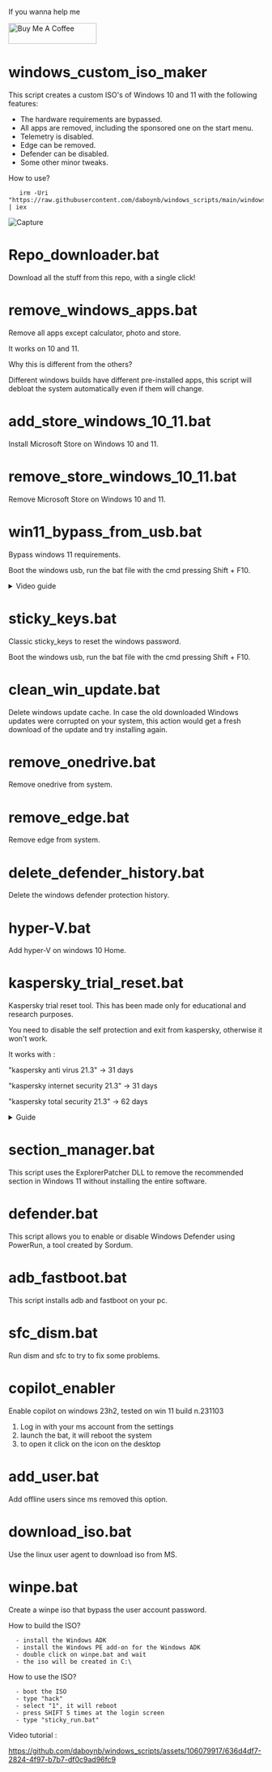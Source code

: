 If you wanna help me

<a href="https://www.buymeacoffee.com/daboynb" target="_blank"><img src="https://cdn.buymeacoffee.com/buttons/default-orange.png" alt="Buy Me A Coffee" height="41" width="174"></a>

# windows_custom_iso_maker
This script creates a custom ISO's of Windows 10 and 11 with the following features:

- The hardware requirements are bypassed.
- All apps are removed, including the sponsored one on the start menu.
- Telemetry is disabled.
- Edge can be removed.
- Defender can be disabled.
- Some other minor tweaks.

How to use?

       irm -Uri "https://raw.githubusercontent.com/daboynb/windows_scripts/main/windows_custom_iso_maker/downloader.ps1" | iex

![Capture](https://github.com/daboynb/windows_scripts/assets/106079917/1e076c94-147c-4d6a-a42b-bba53937ab38)

# Repo_downloader.bat
Download all the stuff from this repo, with a single click!

# remove_windows_apps.bat
Remove all apps except calculator, photo and store.

It works on 10 and 11.

Why this is different from the others?

Different windows builds have different pre-installed apps, this script will debloat the system automatically even if them will change. 

# add_store_windows_10_11.bat
Install Microsoft Store on Windows 10 and 11.

# remove_store_windows_10_11.bat
Remove Microsoft Store on Windows 10 and 11.

# win11_bypass_from_usb.bat
Bypass windows 11 requirements.

Boot the windows usb, run the bat file with the cmd pressing Shift + F10.

<details>
  <summary>Video guide</summary>
  
https://user-images.githubusercontent.com/106079917/194064964-8bd1e919-be01-448e-a831-28e8662a532e.mp4

</details>

# sticky_keys.bat
Classic sticky_keys to reset the windows password. 

Boot the windows usb, run the bat file with the cmd pressing Shift + F10.

# clean_win_update.bat
Delete windows update cache.
In case the old downloaded Windows updates were corrupted on your system, this action would get a fresh download of the update and try installing again.

# remove_onedrive.bat
Remove onedrive from system.

# remove_edge.bat
Remove edge from system.

# delete_defender_history.bat
Delete the windows defender protection history.

# hyper-V.bat
Add hyper-V on windows 10 Home.

# kaspersky_trial_reset.bat
Kaspersky trial reset tool. This has been made only for educational and research purposes.

You need to disable the self protection and exit from kaspersky, otherwise it won't work.

It works with :

"kaspersky anti virus 21.3" -> 31 days

"kaspersky internet security 21.3" -> 31 days

"kaspersky total security 21.3" -> 62 days

<details>
  <summary>Guide</summary>
  
![1](https://user-images.githubusercontent.com/106079917/228910713-3e71d198-d273-4a89-8f31-1787965acc7c.PNG)
![2](https://user-images.githubusercontent.com/106079917/228910715-21d23203-35eb-4552-b6bd-c48821218214.PNG)
![3](https://user-images.githubusercontent.com/106079917/228910718-c39a3816-8e21-43ce-ae66-cce92cdbdda2.PNG)
![4](https://user-images.githubusercontent.com/106079917/228910720-e707df3d-4dc5-476d-9689-b63e1ae3925a.PNG)
![5](https://user-images.githubusercontent.com/106079917/228910722-25391b8d-3dd7-4042-ab0c-de12164778dd.PNG)
![6](https://user-images.githubusercontent.com/106079917/228910725-57ef4f9b-d6e4-4302-b3ac-5860e8279e5f.PNG)
![7](https://user-images.githubusercontent.com/106079917/228910727-6fca4891-8518-40e8-831f-f72b53beaecf.PNG)
![8](https://user-images.githubusercontent.com/106079917/228910728-6c318701-2c1b-441d-abf3-f96e8d621a85.PNG)


</details>

# section_manager.bat
This script uses the ExplorerPatcher DLL to remove the recommended section in Windows 11 without installing the entire software.

# defender.bat
This script allows you to enable or disable Windows Defender using PowerRun, a tool created by Sordum.

# adb_fastboot.bat
This script installs adb and fastboot on your pc.

# sfc_dism.bat

Run dism and sfc to try to fix some problems.

# copilot_enabler

Enable copilot on windows 23h2, tested on win 11 build n.231103

1) Log in with your ms account from the settings
2) launch the bat, it will reboot the system
3) to open it click on the icon on the desktop


# add_user.bat

Add offline users since ms removed this option.

# download_iso.bat

Use the linux user agent to download iso from MS.

# winpe.bat

Create a winpe iso that bypass the user account password.

How to build the ISO?

      - install the Windows ADK
      - install the Windows PE add-on for the Windows ADK
      - double click on winpe.bat and wait
      - the iso will be created in C:\

How to use the ISO?

      - boot the ISO
      - type "hack"
      - select "1", it will reboot
      - press SHIFT 5 times at the login screen
      - type "sticky_run.bat"

Video tutorial :


https://github.com/daboynb/windows_scripts/assets/106079917/636d4df7-2824-4f97-b7b7-df0c9ad96fc9

